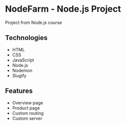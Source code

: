 # NodeFarm - Node.js Project

Project from Node.js course

## Technologies

-   HTML
-   CSS
-   JavaScript
-   Node.js
-   Nodemon
-   Slugify

## Features

-   Overview page
-   Product page
-   Custom routing
-   Custom server
